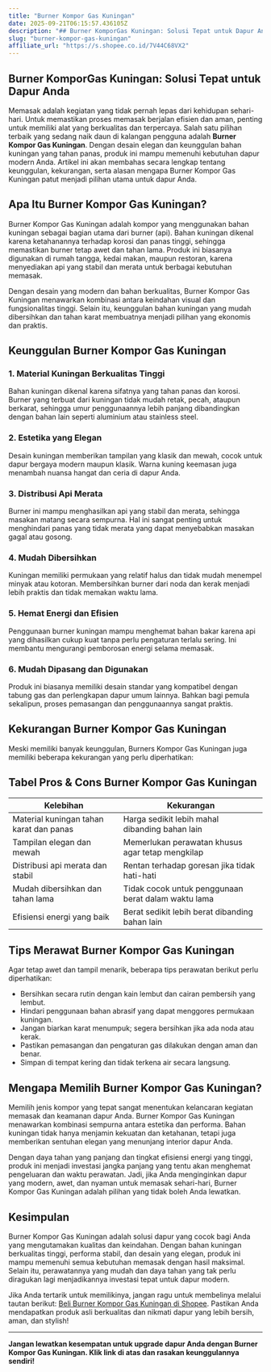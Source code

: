 ```yaml
---
title: "Burner Kompor Gas Kuningan"
date: 2025-09-21T06:15:57.436105Z
description: "## Burner KomporGas Kuningan: Solusi Tepat untuk Dapur Anda..."
slug: "burner-kompor-gas-kuningan"
affiliate_url: "https://s.shopee.co.id/7V44C68VX2"
---
```

## Burner KomporGas Kuningan: Solusi Tepat untuk Dapur Anda

Memasak adalah kegiatan yang tidak pernah lepas dari kehidupan sehari-hari. Untuk memastikan proses memasak berjalan efisien dan aman, penting untuk memiliki alat yang berkualitas dan terpercaya. Salah satu pilihan terbaik yang sedang naik daun di kalangan pengguna adalah **Burner Kompor Gas Kuningan**. Dengan desain elegan dan keunggulan bahan kuningan yang tahan panas, produk ini mampu memenuhi kebutuhan dapur modern Anda. Artikel ini akan membahas secara lengkap tentang keunggulan, kekurangan, serta alasan mengapa Burner Kompor Gas Kuningan patut menjadi pilihan utama untuk dapur Anda.

## Apa Itu Burner Kompor Gas Kuningan?

Burner Kompor Gas Kuningan adalah kompor yang menggunakan bahan kuningan sebagai bagian utama dari burner (api). Bahan kuningan dikenal karena ketahanannya terhadap korosi dan panas tinggi, sehingga memastikan burner tetap awet dan tahan lama. Produk ini biasanya digunakan di rumah tangga, kedai makan, maupun restoran, karena menyediakan api yang stabil dan merata untuk berbagai kebutuhan memasak.

Dengan desain yang modern dan bahan berkualitas, Burner Kompor Gas Kuningan menawarkan kombinasi antara keindahan visual dan fungsionalitas tinggi. Selain itu, keunggulan bahan kuningan yang mudah dibersihkan dan tahan karat membuatnya menjadi pilihan yang ekonomis dan praktis.

## Keunggulan Burner Kompor Gas Kuningan

### 1. Material Kuningan Berkualitas Tinggi

Bahan kuningan dikenal karena sifatnya yang tahan panas dan korosi. Burner yang terbuat dari kuningan tidak mudah retak, pecah, ataupun berkarat, sehingga umur penggunaannya lebih panjang dibandingkan dengan bahan lain seperti aluminium atau stainless steel.

### 2. Estetika yang Elegan

Desain kuningan memberikan tampilan yang klasik dan mewah, cocok untuk dapur bergaya modern maupun klasik. Warna kuning keemasan juga menambah nuansa hangat dan ceria di dapur Anda.

### 3. Distribusi Api Merata

Burner ini mampu menghasilkan api yang stabil dan merata, sehingga masakan matang secara sempurna. Hal ini sangat penting untuk menghindari panas yang tidak merata yang dapat menyebabkan masakan gagal atau gosong.

### 4. Mudah Dibersihkan

Kuningan memiliki permukaan yang relatif halus dan tidak mudah menempel minyak atau kotoran. Membersihkan burner dari noda dan kerak menjadi lebih praktis dan tidak memakan waktu lama.

### 5. Hemat Energi dan Efisien

Penggunaan burner kuningan mampu menghemat bahan bakar karena api yang dihasilkan cukup kuat tanpa perlu pengaturan terlalu sering. Ini membantu mengurangi pemborosan energi selama memasak.

### 6. Mudah Dipasang dan Digunakan

Produk ini biasanya memiliki desain standar yang kompatibel dengan tabung gas dan perlengkapan dapur umum lainnya. Bahkan bagi pemula sekalipun, proses pemasangan dan penggunaannya sangat praktis.

## Kekurangan Burner Kompor Gas Kuningan

Meski memiliki banyak keunggulan, Burners Kompor Gas Kuningan juga memiliki beberapa kekurangan yang perlu diperhatikan:

## Tabel Pros & Cons Burner Kompor Gas Kuningan

| Kelebihan                                  | Kekurangan                                       |
|--------------------------------------------|--------------------------------------------------|
| Material kuningan tahan karat dan panas     | Harga sedikit lebih mahal dibanding bahan lain   |
| Tampilan elegan dan mewah                   | Memerlukan perawatan khusus agar tetap mengkilap |
| Distribusi api merata dan stabil           | Rentan terhadap goresan jika tidak hati-hati     |
| Mudah dibersihkan dan tahan lama          | Tidak cocok untuk penggunaan berat dalam waktu lama |
| Efisiensi energi yang baik                | Berat sedikit lebih berat dibanding bahan lain  |

## Tips Merawat Burner Kompor Gas Kuningan

Agar tetap awet dan tampil menarik, beberapa tips perawatan berikut perlu diperhatikan:
- Bersihkan secara rutin dengan kain lembut dan cairan pembersih yang lembut.
- Hindari penggunaan bahan abrasif yang dapat menggores permukaan kuningan.
- Jangan biarkan karat menumpuk; segera bersihkan jika ada noda atau kerak.
- Pastikan pemasangan dan pengaturan gas dilakukan dengan aman dan benar.
- Simpan di tempat kering dan tidak terkena air secara langsung.

## Mengapa Memilih Burner Kompor Gas Kuningan?

Memilih jenis kompor yang tepat sangat menentukan kelancaran kegiatan memasak dan keamanan dapur Anda. Burner Kompor Gas Kuningan menawarkan kombinasi sempurna antara estetika dan performa. Bahan kuningan tidak hanya menjamin kekuatan dan ketahanan, tetapi juga memberikan sentuhan elegan yang menunjang interior dapur Anda.

Dengan daya tahan yang panjang dan tingkat efisiensi energi yang tinggi, produk ini menjadi investasi jangka panjang yang tentu akan menghemat pengeluaran dan waktu perawatan. Jadi, jika Anda menginginkan dapur yang modern, awet, dan nyaman untuk memasak sehari-hari, Burner Kompor Gas Kuningan adalah pilihan yang tidak boleh Anda lewatkan.

## Kesimpulan

Burner Kompor Gas Kuningan adalah solusi dapur yang cocok bagi Anda yang mengutamakan kualitas dan keindahan. Dengan bahan kuningan berkualitas tinggi, performa stabil, dan desain yang elegan, produk ini mampu memenuhi semua kebutuhan memasak dengan hasil maksimal. Selain itu, perawatannya yang mudah dan daya tahan yang tak perlu diragukan lagi menjadikannya investasi tepat untuk dapur modern.

Jika Anda tertarik untuk memilikinya, jangan ragu untuk membelinya melalui tautan berikut: [Beli Burner Kompor Gas Kuningan di Shopee](https://s.shopee.co.id/7V44C68VX2). Pastikan Anda mendapatkan produk asli berkualitas dan nikmati dapur yang lebih bersih, aman, dan stylish!

---

**Jangan lewatkan kesempatan untuk upgrade dapur Anda dengan Burner Kompor Gas Kuningan. Klik link di atas dan rasakan keunggulannya sendiri!**